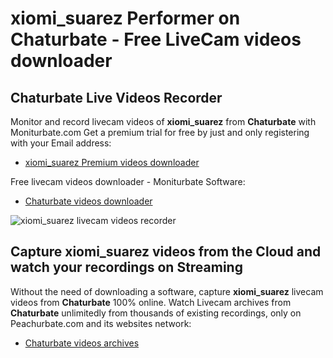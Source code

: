 # xiomi_suarez Performer on Chaturbate - Free LiveCam videos downloader

## Chaturbate Live Videos Recorder

Monitor and record livecam videos of **xiomi_suarez** from **Chaturbate** with Moniturbate.com
Get a premium trial for free by just and only registering with your Email address:
* [xiomi_suarez Premium videos downloader](https://moniturbate.com/request-demo-licence-key.html)

Free livecam videos downloader - Moniturbate Software:
* [Chaturbate videos downloader](https://moniturbate.com/moniturbate-download-software.html)

![xiomi_suarez livecam videos recorder](https://peachurnet.com/templates/moniturbate-software.png)


## Capture xiomi_suarez videos from the Cloud and watch your recordings on Streaming

Without the need of downloading a software, capture **xiomi_suarez** livecam videos from **Chaturbate** 100% online.
Watch Livecam archives from **Chaturbate** unlimitedly from thousands of existing recordings, only on Peachurbate.com and its websites network:
* [Chaturbate videos archives](https://peachurnet.com/)